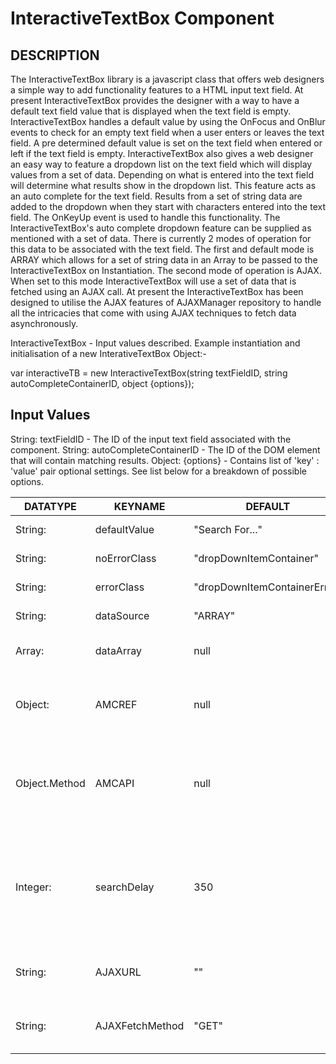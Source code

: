 # InteractiveTextBox Component

## DESCRIPTION

The InteractiveTextBox library is a javascript class that offers web designers a simple way to add functionality features to a HTML
input text field.  At present InteractiveTextBox provides the designer with a way to have a default text field value that is displayed
when the text field is empty.  InteractiveTextBox handles a default value by using the OnFocus and OnBlur events to check for an empty
text field when a user enters or leaves the text field.  A pre determined default value is set on the text field when entered or left
if the text field is empty.  InteractiveTextBox also gives a web designer an easy way to feature a dropdown list on the text field
which will display values from a set of data.  Depending on what is entered into the text field will determine what results show in
the dropdown list.  This feature acts as an auto complete for the text field.  Results from a set of string data are added to the
dropdown when they start with characters entered into the text field.  The OnKeyUp event is used to handle this functionality.  The
InteractiveTextBox's auto complete dropdown feature can be supplied as mentioned with a set of data.  There is currently 2 modes of
operation for this data to be associated with the text field.  The first and default mode is ARRAY which allows for a set of string
data in an Array to be passed to the InteractiveTextBox on Instantiation.  The second mode of operation is AJAX.  When set to this
mode InteractiveTextBox will use a set of data that is fetched using an AJAX call.  At present the InteractiveTextBox has been
designed to utilise the AJAX features of AJAXManager repository to handle all the intricacies that come with using AJAX techniques to
fetch data asynchronously.

InteractiveTextBox - Input values described.
Example instantiation and initialisation of a new InterativeTextBox Object:-

var interactiveTB = new InteractiveTextBox(string textFieldID, string autoCompleteContainerID, object {options});

## Input Values

String: textFieldID - The ID of the input text field associated with the component.
String: autoCompleteContainerID - The ID of the DOM element that will contain matching results.
Object: {options} - Contains list of 'key' : 'value' pair optional settings.  See list below for a breakdown of possible options.


|DATATYPE      |  KEYNAME         |  DEFAULT                     |  AVAILABLE_VALUES        |  DESCRIPTIONS                           |
|--------------|------------------|------------------------------|--------------------------|-----------------------------------------|
|String:       |  defaultValue    |  "Search For..."             |  DEFAULT,"<any>"         |  Default value displayed in text field
|String:       |  noErrorClass    |  "dropDownItemContainer"     |  DEFAULT,"<any>"         |  CSS dropdown style for matched data    
|String:       |  errorClass      |  "dropDownItemContainerError"|  DEFAULT,"<any>"         |  CSS dropdown style for no data error  message
|String:       |  dataSource      |  "ARRAY"                     |  DEFAULT,"AJAX"          |  method for retrieving data for drop    down
|Array:        |  dataArray       |  null                        |  DEFAULT,Array           |  used to supply data as Array (used  with dataSource 'ARRAY' MODE
|Object:       |  AMCREF          |  null                        |  DEFAULT,Object          |  AMCREF (AJAXManagerClientReference)    points to instance of AJAXManagerClient.  Used with dataSource 'AJAX' MODE
|Object.Method |  AMCAPI          |  null                        |  DEFAULT,Object.Method   |  AMCAPI (AJAXManagerClient)(API) points to method of instance of AJAXManagerClient that accepts new AJAX requests from components.  Used with dataSource 'AJAX' MODE
|Integer:      |  searchDelay     |  350                         |  DEFAULT,0-65535         |  Creates a delay between key presses.  Most useful when used in 'AJAX' MODE.  Having a delay means that every key press isn't sent as a new AJAX request.  If set to 0 every key press will cause a new AJAX request sent.  350 (0.35 of a second) recommended.
|String:       |  AJAXURL         |  ""                          |  DEFAULT,"<URLForAJAX>"  |  When using dataSource 'AJAX' MODE   this is where the file that processes the AJAX request can be specified.
|String:       |  AJAXFetchMethod |  "GET"                       |  DEFAULT,"POST"          |  When using dataSource 'AJAX' MODE     here is where the request mode type.  Either "GET" or "POST" can be used.
